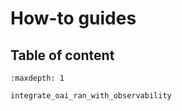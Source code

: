 # How-to guides

## Table of content

```{toctree}
:maxdepth: 1

integrate_oai_ran_with_observability
```
